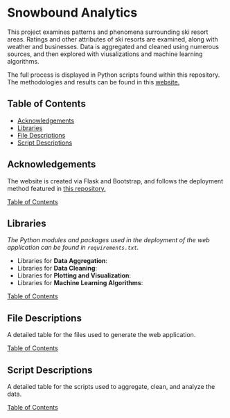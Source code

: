 # Snowbound Analytics

This project examines patterns and phenomena surrounding ski resort areas. Ratings and other attributes of ski resorts are examined, along with 
weather and businesses. Data is aggregated and cleaned using numerous sources, and then explored with viusalizations and machine learning algorithms.

The full process is displayed in Python scripts found within this repository. The methodologies and results can be found in this [website.](https://snowbound-0fqq.onrender.com/)

## Table of Contents

- [Acknowledgements](#acknowledgements)
- [Libraries](#libraries)
- [File Descriptions](#file-descriptions)
- [Script Descriptions](#script-descriptions)

## Acknowledgements

The website is created via Flask and Bootstrap, and follows the deployment method featured in [this repository.](https://github.com/clickityKlein/Flask-Blueprints)

[Table of Contents](#table-of-contents)

## Libraries

*The Python modules and packages used in the deployment of the web application can be found in `requirements.txt`.*

- Libraries for **Data Aggregation**:
- Libraries for **Data Cleaning**:
- Libraries for **Plotting and Visualization**:
- Libraries for **Machine Learning Algorithms**:

[Table of Contents](#table-of-contents)

## File Descriptions

A detailed table for the files used to generate the web application.

[Table of Contents](#table-of-contents)

## Script Descriptions

A detailed table for the scripts used to aggregate, clean, and analyze the data.

[Table of Contents](#table-of-contents)